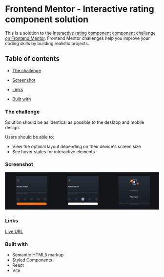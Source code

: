 # Frontend Mentor - Interactive rating component solution

This is a solution to the [Interactive rating component component challenge on Frontend Mentor](https://github.com/keijop/frontend-mentor-interactive-rating). Frontend Mentor challenges help you improve your coding skills by building realistic projects.

## Table of contents

- [The challenge](#the-challenge)
- [Screenshot](#screenshot)
- [Links](#links)

- [Built with](#built-with)

### The challenge

Solution should be as identical as possible to the desktop and mobile design.

Users should be able to:

- View the optimal layout depending on their device's screen size
- See hover states for interactive elements

### Screenshot

![solution screenshot](./screenshot.png)

### Links

[Live URL](https://soft-strudel-5eed7c.netlify.app/)

### Built with

- Semantic HTML5 markup
- Styled Components
- React
- Vite

